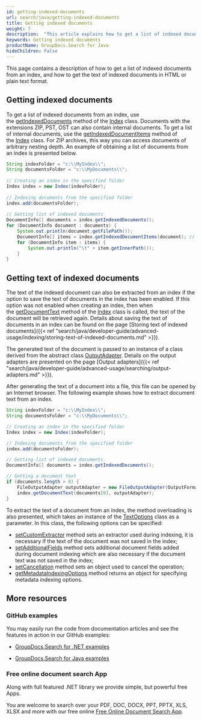 ```yaml
---
id: getting-indexed-documents
url: search/java/getting-indexed-documents
title: Getting indexed documents
weight: 7
description:  "This article explains how to get a list of indexed documents from an index, and how to get the text of indexed documents in HTML or plain text format."
keywords: Getting indexed documents
productName: GroupDocs.Search for Java
hideChildren: False
---
```

This page contains a description of how to get a list of indexed documents from an index, and how to get the text of indexed documents in HTML or plain text format.

## Getting indexed documents

To get a list of indexed documents from an index, use the [getIndexedDocuments](https://reference.groupdocs.com/search/java/com.groupdocs.search/Index#getIndexedDocuments()) method of the [Index](https://reference.groupdocs.com/search/java/com.groupdocs.search/Index) class. Documents with the extensions ZIP, PST, OST can also contain internal documents. To get a list of internal documents, use the [getIndexedDocumentItems](https://reference.groupdocs.com/search/java/com.groupdocs.search/Index#getIndexedDocumentItems(com.groupdocs.search.results.DocumentInfo)) method of the [Index](https://reference.groupdocs.com/search/java/com.groupdocs.search/Index) class. For ZIP archives, this way you can access documents of arbitrary nesting depth. An example of obtaining a list of documents from an index is presented below.



```java
String indexFolder = "c:\\MyIndex\\";
String documentsFolder = "c:\\MyDocuments\\";
 
// Creating an index in the specified folder
Index index = new Index(indexFolder);
 
// Indexing documents from the specified folder
index.add(documentsFolder);
 
// Getting list of indexed documents
DocumentInfo[] documents = index.getIndexedDocuments();
for (DocumentInfo document : documents) {
    System.out.println(document.getFilePath());
    DocumentInfo[] items = index.getIndexedDocumentItems(document); // Getting list of document items
    for (DocumentInfo item : items) {
        System.out.println("\t" + item.getInnerPath());
    }
}
```

## Getting text of indexed documents

The text of the indexed document can also be extracted from an index if the option to save the text of documents in the index has been enabled. If this option was not enabled when creating an index, then when the [getDocumentText](https://reference.groupdocs.com/search/java/com.groupdocs.search/Index#getDocumentText(com.groupdocs.search.results.DocumentInfo,%20com.groupdocs.search.common.OutputAdapter)) method of the [Index](https://reference.groupdocs.com/search/java/com.groupdocs.search/Index) class is called, the text of the document will be retrieved again. Details about saving the text of documents in an index can be found on the page [Storing text of indexed documents]({{< ref "search/java/developer-guide/advanced-usage/indexing/storing-text-of-indexed-documents.md" >}}).

The generated text of the document is passed to an instance of a class derived from the abstract class [OutputAdapter](https://reference.groupdocs.com/search/java/com.groupdocs.search.common/OutputAdapter). Details on the output adapters are presented on the page [Output adapters]({{< ref "search/java/developer-guide/advanced-usage/searching/output-adapters.md" >}}).

After generating the text of a document into a file, this file can be opened by an Internet browser. The following example shows how to extract document text from an index.



```java
String indexFolder = "c:\\MyIndex\\";
String documentsFolder = "c:\\MyDocuments\\";

// Creating an index in the specified folder
Index index = new Index(indexFolder);

// Indexing documents from the specified folder
index.add(documentsFolder);

// Getting list of indexed documents
DocumentInfo[] documents = index.getIndexedDocuments();

// Getting a document text
if (documents.length > 0) {
    FileOutputAdapter outputAdapter = new FileOutputAdapter(OutputFormat.Html, "C:\\Text.html");
    index.getDocumentText(documents[0], outputAdapter);
}
```

To extract the text of a document from an index, the method overloading is also presented, which takes an instance of the [TextOptions](https://reference.groupdocs.com/search/java/com.groupdocs.search.options/TextOptions) class as a parameter. In this class, the following options can be specified:

*   [setCustomExtractor](https://reference.groupdocs.com/search/java/com.groupdocs.search.options/TextOptions#setCustomExtractor(com.groupdocs.search.common.IFieldExtractor)) method sets an extractor used during indexing, it is necessary if the text of the document was not saved in the index;
*   [setAdditionalFields](https://reference.groupdocs.com/search/java/com.groupdocs.search.options/TextOptions#setAdditionalFields(com.groupdocs.search.common.DocumentField%5B%5D)) method sets additional document fields added during document indexing which are also necessary if the document text was not saved in the index;
*   [setCancellation](https://reference.groupdocs.com/search/java/com.groupdocs.search.options/TextOptions#setCancellation(com.groupdocs.search.common.Cancellation)) method sets an object used to cancel the operation;
*   [getMetadataIndexingOptions](https://reference.groupdocs.com/search/java/com.groupdocs.search.options/TextOptions#getMetadataIndexingOptions()) method returns an object for specifying metadata indexing options.

## More resources

### GitHub examples

You may easily run the code from documentation articles and see the features in action in our GitHub examples:

*   [GroupDocs.Search for .NET examples](https://github.com/groupdocs-search/GroupDocs.Search-for-.NET)
    
*   [GroupDocs.Search for Java examples](https://github.com/groupdocs-search/GroupDocs.Search-for-Java)
    

### Free online document search App

Along with full featured .NET library we provide simple, but powerful free Apps.

You are welcome to search over your PDF, DOC, DOCX, PPT, PPTX, XLS, XLSX and more with our free online [Free Online Document Search App](https://products.groupdocs.app/search).
